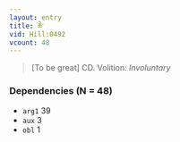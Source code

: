 ```yaml
---
layout: entry
title: ཆེ་
vid: Hill:0492
vcount: 48
---
```

> [To be great] CD\.
> Volition: _Involuntary_


### Dependencies (N = 48)
* `arg1` 39
* `aux` 3
* `obl` 1
